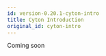 ```yaml
---
id: version-0.20.1-cyton-intro
title: Cyton Introduction
original_id: cyton-intro
---
```


Coming soon